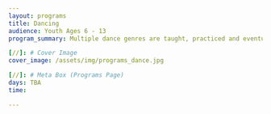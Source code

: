 ```yaml
---
layout: programs
title: Dancing
audience: Youth Ages 6 - 13
program_summary: Multiple dance genres are taught, practiced and eventually, performed.

[//]: # Cover Image
cover_image: /assets/img/programs_dance.jpg

[//]: # Meta Box (Programs Page)
days: TBA
time:

---
```

